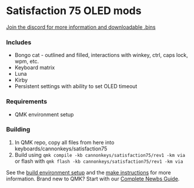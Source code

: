 # Satisfaction 75 OLED mods

[Join the discord for more information and downloadable .bins](https://discord.gg/MddWhNPpkB)

### Includes

- Bongo cat - outlined and filled, interactions with winkey, ctrl, caps lock, wpm, etc.
- Keyboard matrix
- Luna
- Kirby
- Persistent settings with ability to set OLED timeout

### Requirements

- QMK environment setup

### Building

1. In QMK repo, copy all files from here into keyboards/cannonkeys/satisfaction75
2. Build using `qmk compile -kb cannonkeys/satisfaction75/rev1 -km via` or flash with `qmk flash -kb cannonkeys/satisfaction75/rev1 -km via`

See the [build environment setup](https://docs.qmk.fm/#/getting_started_build_tools) and the [make instructions](https://docs.qmk.fm/#/getting_started_make_guide) for more information. Brand new to QMK? Start with our [Complete Newbs Guide](https://docs.qmk.fm/#/newbs).

